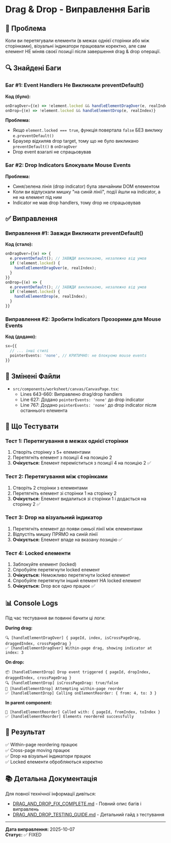 # Drag & Drop - Виправлення Багів

## 🎯 Проблема

Коли ви перетягували елементи (в межах однієї сторінки або між сторінками), візуальні індикатори працювали коректно, але сам елемент НЕ міняв своєї позиції після завершення drag & drop операції.

## 🔍 Знайдені Баги

### Баг #1: Event Handlers Не Викликали preventDefault()

**Код (було):**
```typescript
onDragOver={(e) => !element.locked && handleElementDragOver(e, realIndex)}
onDrop={(e) => !element.locked && handleElementDrop(e, realIndex)}
```

**Проблема:**
- Якщо `element.locked === true`, функція повертала `false` БЕЗ виклику `e.preventDefault()`
- Браузер відхиляв drop target, тому що не було викликано `preventDefault()` в `onDragOver`
- Drop event взагалі не спрацьовував

### Баг #2: Drop Indicators Блокували Mouse Events

**Проблема:**
- Синя/зелена лінія (drop indicator) була звичайним DOM елементом
- Коли ви відпускали мишку "на синій лінії", події йшли на indicator, а не на елемент під ним
- Indicator не мав drop handlers, тому drop не спрацьовував

## ✅ Виправлення

### Виправлення #1: Завжди Викликати preventDefault()

**Код (стало):**
```typescript
onDragOver={(e) => {
  e.preventDefault(); // ЗАВЖДИ викликаємо, незалежно від умов
  if (!element.locked) {
    handleElementDragOver(e, realIndex);
  }
}}
onDrop={(e) => {
  e.preventDefault(); // ЗАВЖДИ викликаємо, незалежно від умов
  if (!element.locked) {
    handleElementDrop(e, realIndex);
  }
}}
```

### Виправлення #2: Зробити Indicators Прозорими для Mouse Events

**Код (додано):**
```typescript
sx={{
  // ... інші стилі
  pointerEvents: 'none', // КРИТИЧНО: не блокуємо mouse events
}}
```

## 📝 Змінені Файли

- `src/components/worksheet/canvas/CanvasPage.tsx`:
  - Lines 643-660: Виправлено drag/drop handlers
  - Line 627: Додано `pointerEvents: 'none'` до drop indicator
  - Line 767: Додано `pointerEvents: 'none'` до drop indicator після останнього елемента

## 🧪 Що Тестувати

### Тест 1: Перетягування в межах однієї сторінки
1. Створіть сторінку з 5+ елементами
2. Перетягніть елемент з позиції 4 на позицію 2
3. **Очікується:** Елемент переміститься з позиції 4 на позицію 2 ✅

### Тест 2: Перетягування між сторінками
1. Створіть 2 сторінки з елементами
2. Перетягніть елемент зі сторінки 1 на сторінку 2
3. **Очікується:** Елемент видалиться зі сторінки 1 і додасться на сторінку 2 ✅

### Тест 3: Drop на візуальний індикатор
1. Перетягніть елемент до появи синьої лінії між елементами
2. Відпустіть мишку ПРЯМО на синій лінії
3. **Очікується:** Елемент впаде на вказану позицію ✅

### Тест 4: Locked елементи
1. Заблокуйте елемент (locked)
2. Спробуйте перетягнути locked елемент
3. **Очікується:** Неможливо перетягнути locked елемент
4. Спробуйте перетягнути інший елемент НА locked елемент
5. **Очікується:** Drop все одно працює ✅

## 📊 Console Logs

Під час тестування ви повинні бачити ці логи:

**During drag:**
```
🔍 [handleElementDragOver] { pageId, index, isCrossPageDrag, draggedIndex, crossPageDrag }
✅ [handleElementDragOver] Within-page drag, showing indicator at index: 3
```

**On drop:**
```
📦 [handleElementDrop] Drop event triggered { pageId, dropIndex, draggedIndex, crossPageDrag }
🔍 [handleElementDrop] isCrossPageDrag: true/false
🔄 [handleElementDrop] Attempting within-page reorder
✅ [handleElementDrop] Calling onElementReorder: { from: 4, to: 3 }
```

**In parent component:**
```
🔄 [handleElementReorder] Called with: { pageId, fromIndex, toIndex }
✅ [handleElementReorder] Elements reordered successfully
```

## 🎉 Результат

✅ Within-page reordering працює  
✅ Cross-page moving працює  
✅ Drop на візуальні індикатори працює  
✅ Locked елементи обробляються коректно

## 📚 Детальна Документація

Для повної технічної інформації дивіться:
- [DRAG_AND_DROP_FIX_COMPLETE.md](./DRAG_AND_DROP_FIX_COMPLETE.md) - Повний опис багів і виправлень
- [DRAG_AND_DROP_TESTING_GUIDE.md](./DRAG_AND_DROP_TESTING_GUIDE.md) - Детальний гайд з тестування

---

**Дата виправлення:** 2025-10-07  
**Статус:** ✅ FIXED